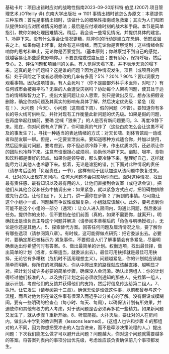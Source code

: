 

基础卡片：项目出错时应对的战略性指南2023-09-20斯科特·伯昆.(2007).项目管理艺术.(O'Reilly 译).东南大学出版社 => 1101 事情出错时该怎么办原文：本章提供三种东西：首先是事情出错时，该做什么的概略性指南或急救箱；其次为人们和团队提供如何应对困难情况的想法；最后是应付艰难时刻的战术和手段。本节是简单指引，教你如何处理困难情况。稍后，我会谈一些常见情况，并提供具体的建言。1、冷静下来。没有什么事会让情况更糟，除非你的行动是建立在恐惧、愤怒或沮丧之上。如果你碰上坏事，就会有这些情绪，而无论你是否察觉到；这些情绪会影响你的思考和举止，无论你是否察觉到。（基本原则；你越察觉不到自己的感觉，就越容易让那些感觉影响你。）不要畏缩或过度反应；要有耐心，保持呼吸，然后专心。2、评估问题和项目间的关系。有人觉得天塌下来，并不表示天真的塌下来。这真的是个问题吗？这是谁的问题？因为这种情况发生，项目（或项目的目标）处于风险之下或者必须修改的几率有多高？5%？20%？90%？要以洞察力观看事物。因为这项错误，有人会死吗？（你不是脑部外科手术医师，对吧？）有任何城市会被夷平吗？无辜的人会遭受灾祸吗？协助每个人架构问题，使其处于适当的情绪和智力之下。提出大量问题让众人思索，别只是做出反应。想办法把假设删除，确定你对问题及其真实的影响有具体了解，然后决定优先级：紧急（现在！）、大问题（今天）、小问题（这周或下周）、假的问题（不管）。要知道你有多长的导火线可供响应，并针对现有工作衡量此新问题的优先级。如果是假的问题，在再度举起红旗前，要确 定喊「狼来了」的人是否有新问题要问。3、再度冷静下来。现在，你对问题有点了解了，你可能真的气炸了（这些白痴怎么会让这愚不可及的事发生？）。寻找一种适当的表达情绪的方式：对天长啸、到体育馆动一动或者和朋友聊一聊。但是，一定要宣泄出来。要知道哪种方式适合你，并加以使用，然后回来面对问题。要考虑到，你不但必须冷静下来，作出优质决策，还必须让你的团队也冷静下来。注意有谁很担心或烦闷，协助他冷静下来。幽默、坦率、食物和饮料都是很好的起点。如果你是领导者，那么要冷静下来，整理好自己，这样就能尽力让其他人也冷静下来。接着，无论是谁犯的错，扛下面对此种情况的责任（请参考后面的「负起责任」一节），这样有助于团队加速从该问题中恢复过来。4、让对的人出现在房间内。任何大问题不会只影响你而已。面对这种情况，找出最有责任感、最有知识以及最有用的人，让他们直接到会议室（或电话会议）。把他们从其他会议和任务中抽调出来：如果紧急，就以紧急方式应对，把阻碍物排除或先行占位。让他们坐下，关上门，讲一遍你在步骤 2 了解到的事情。尽可能让这个小组小一点，问题越有争议性或越复杂，小组就应该越小。此外，要考虑到你可能不是这个小组的一部分（通常）：让众人进入房间内，沟通此问题，然后委派任务。提供你的支持，但不要挡在他们前面（真的，如果不需要你，就离开）。明确找出是谁负责主导这个问题并解决（请参阅本章稍后的「角色与明确授权」），无论是你还是其他人。5、探索替代方案。回答任何问题及厘清情况之后，要了解你有哪些选项（请参阅第八章）。有时候，这可能得做点研究：把它委派出去。必要时，要确定那已被标示为 紧急事件。不要假设人们了解事情会有多紧急，尽量明确表达出你希望何时有答案。6、做出最简单的计划。权衡选项，找出最佳择，做出简单的计划（或者，如果适当，就委派出去）。最佳可用抉择就是最佳可用抉择，无论它有多糟糕（危机时不适用理想主义）。问题越紧急，你的计划就应该越简单而明确。你所在的坑洞越大，你从中爬出来的路径就应该越直接、越明显才对。把计划分成许多必要的简单步骤，确保没人会混淆。确认出两组人：你的计划得经过他们核准的人，以及执行计划之前必须收到通知的那些人。先找第一组人，展示计划，考虑他们的反馈并获得他们的支持，然后将信息传达给第二组人。7、执行。让它发生（请参阅第十三章）。确保无论是谁做这件事，以前都曾参与这个流程，而且对他为何在做这件事有很深入而近乎过分关心的了解。没有假设或模糊间，要有一些明确的检查点（每小时、每天、每周），以确保该计划有所效果，并迫使你和其他有权力的人考虑，对于该问题是否必须再多花一些精力。如果新问题又发生了，就从步骤 1 重新开始。8、听取简报。火扑灭后，要让对的人在房间内，做出从中学到的教训列表（lessons learned）。（这组人也许和步骤 4 的那组对的人不同，因为你想把受冲击的人包含进来，而不是牵涉决策流程的人。）提出问题：下次我们能怎么做才可以避开此问题？问题越大，你对这个问题就需要越多的答案。将答案列表内的事项分出优先级，考虑谁应该负责确保前几个事项都发生。